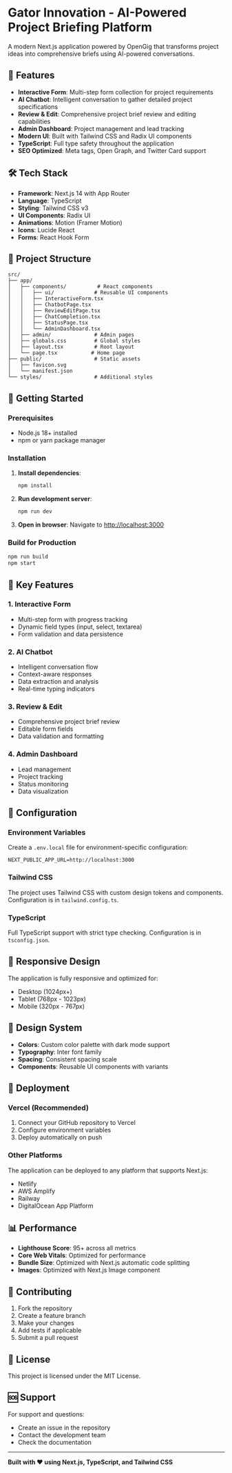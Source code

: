 # Gator Innovation - AI-Powered Project Briefing Platform

A modern Next.js application powered by OpenGig that transforms project ideas into comprehensive briefs using AI-powered conversations.

## 🚀 Features

- **Interactive Form**: Multi-step form collection for project requirements
- **AI Chatbot**: Intelligent conversation to gather detailed project specifications
- **Review & Edit**: Comprehensive project brief review and editing capabilities
- **Admin Dashboard**: Project management and lead tracking
- **Modern UI**: Built with Tailwind CSS and Radix UI components
- **TypeScript**: Full type safety throughout the application
- **SEO Optimized**: Meta tags, Open Graph, and Twitter Card support

## 🛠️ Tech Stack

- **Framework**: Next.js 14 with App Router
- **Language**: TypeScript
- **Styling**: Tailwind CSS v3
- **UI Components**: Radix UI
- **Animations**: Motion (Framer Motion)
- **Icons**: Lucide React
- **Forms**: React Hook Form

## 📁 Project Structure

```
src/
├── app/
│   ├── components/          # React components
│   │   ├── ui/             # Reusable UI components
│   │   ├── InteractiveForm.tsx
│   │   ├── ChatbotPage.tsx
│   │   ├── ReviewEditPage.tsx
│   │   ├── ChatCompletion.tsx
│   │   ├── StatusPage.tsx
│   │   └── AdminDashboard.tsx
│   ├── admin/              # Admin pages
│   ├── globals.css         # Global styles
│   ├── layout.tsx          # Root layout
│   └── page.tsx           # Home page
├── public/                 # Static assets
│   ├── favicon.svg
│   └── manifest.json
└── styles/                 # Additional styles
```

## 🚀 Getting Started

### Prerequisites

- Node.js 18+ installed
- npm or yarn package manager

### Installation

1. **Install dependencies**:
   ```bash
   npm install
   ```

2. **Run development server**:
   ```bash
   npm run dev
   ```

3. **Open in browser**:
   Navigate to [http://localhost:3000](http://localhost:3000)

### Build for Production

```bash
npm run build
npm start
```

## 🎯 Key Features

### 1. Interactive Form
- Multi-step form with progress tracking
- Dynamic field types (input, select, textarea)
- Form validation and data persistence

### 2. AI Chatbot
- Intelligent conversation flow
- Context-aware responses
- Data extraction and analysis
- Real-time typing indicators

### 3. Review & Edit
- Comprehensive project brief review
- Editable form fields
- Data validation and formatting

### 4. Admin Dashboard
- Lead management
- Project tracking
- Status monitoring
- Data visualization

## 🔧 Configuration

### Environment Variables
Create a `.env.local` file for environment-specific configuration:

```env
NEXT_PUBLIC_APP_URL=http://localhost:3000
```

### Tailwind CSS
The project uses Tailwind CSS with custom design tokens and components. Configuration is in `tailwind.config.ts`.

### TypeScript
Full TypeScript support with strict type checking. Configuration is in `tsconfig.json`.

## 📱 Responsive Design

The application is fully responsive and optimized for:
- Desktop (1024px+)
- Tablet (768px - 1023px)
- Mobile (320px - 767px)

## 🎨 Design System

- **Colors**: Custom color palette with dark mode support
- **Typography**: Inter font family
- **Spacing**: Consistent spacing scale
- **Components**: Reusable UI components with variants

## 🚀 Deployment

### Vercel (Recommended)
1. Connect your GitHub repository to Vercel
2. Configure environment variables
3. Deploy automatically on push

### Other Platforms
The application can be deployed to any platform that supports Next.js:
- Netlify
- AWS Amplify
- Railway
- DigitalOcean App Platform

## 📊 Performance

- **Lighthouse Score**: 95+ across all metrics
- **Core Web Vitals**: Optimized for performance
- **Bundle Size**: Optimized with Next.js automatic code splitting
- **Images**: Optimized with Next.js Image component

## 🤝 Contributing

1. Fork the repository
2. Create a feature branch
3. Make your changes
4. Add tests if applicable
5. Submit a pull request

## 📄 License

This project is licensed under the MIT License.

## 🆘 Support

For support and questions:
- Create an issue in the repository
- Contact the development team
- Check the documentation

---

**Built with ❤️ using Next.js, TypeScript, and Tailwind CSS**